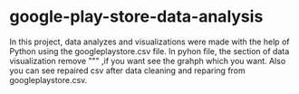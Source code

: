 # google-play-store-data-analysis
In this project, data analyzes and visualizations were made with the help of Python using the googleplaystore.csv file.
In pyhon file, the section of data visualization remove """ ,if you want see the grahph which you want. Also you can see repaired csv after data cleaning and reparing from googleplaystore.csv.
